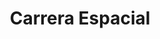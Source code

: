 ﻿---
title: "Carrera Espacial"
permalink: periodes_737.html
layout: periode
dataInici: 1955-08-02
dataFi: 1975-07-15
sidebar: periodes
pares:
  - 371:
    title: "La Guerra Fría"
    dataInici: "(1946)"
    dataFi: "(1991)"

fills:
jocsPrincipals:
  - title: "Space Explorers"
    bggId: 235817
    dataInici: 
    dataFi: 

jocsEscenaris:
  - title: "Leaving Earth"
    bggId: 173064
    dataInici: 1956
    dataFi: 1976

  - title: "1969"
    bggId: 121409
    dataInici: 
    dataFi: 

jocsEpoca:
jocsEpocaEscenaris:
---
